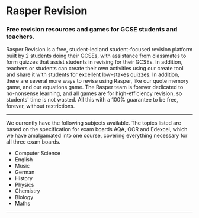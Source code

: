 # Rasper Revision
### Free revision resources and games for GCSE students and teachers.

Rasper Revision is a free, student-led and student-focused revision platform built by 2 students doing their GCSEs, with assistance from classmates to form quizzes that assist students in revising for their GCSEs. In addition, teachers or students can create their own activities using our create tool and share it with students for excellent low-stakes quizzes. In addition, there are several more ways to revise using Rasper, like our quote memory game, and our equations game. The Rasper team is forever dedicated to no-nonsense learning, and all games are for high-efficiency revision, so students' time is not wasted. All this with a 100% guarantee to be free, forever, without restrictions.

---

We currently have the following subjects available. The topics listed are based on the specification for exam boards AQA, OCR and Edexcel, which we have amalgamated into one course, covering everything necessary for all three exam boards.

- Computer Science
- English 
- Music 
- German
- History
- Physics
- Chemistry
- Biology
- Maths

---
